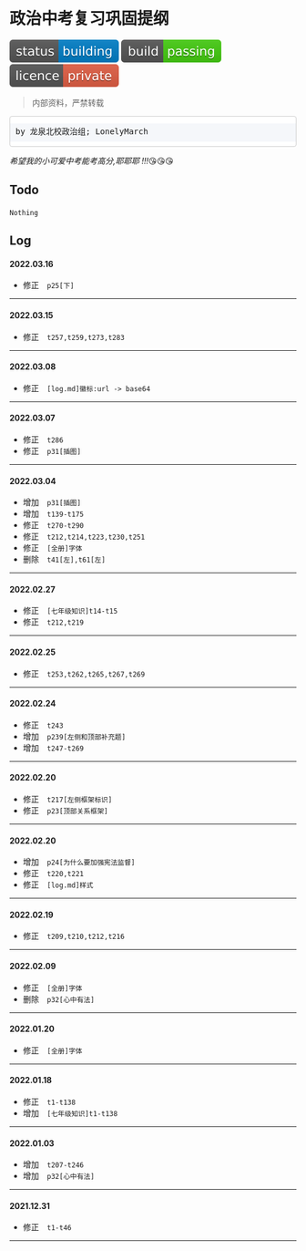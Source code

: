 # <font face="DengXian">政治中考复习巩固提纲</font> #

![status:building][status]&nbsp;![build:passing][build]&nbsp;![licence:private][licence]

> <font face="Microsoft Yahei UI">内部资料，严禁转载</font>

<pre style="padding: .66001rem 9.5px 9.5px;line-height: 2rem;background: linear-gradient(to bottom,#fff 0,#fff .75rem,#f5f7fa .75rem,#f5f7fa 2.75rem,#fff 2.75rem,#fff 4rem);background-size: 100% 4rem;border-color: #d3daea;border: 1px solid #ccc;border-radius: 4px;">by 龙泉北校政治组; LonelyMarch</pre>

*希望我的小可爱中考能考高分,耶耶耶 !!!*:kissing_heart::kissing_heart::kissing_heart:

## Todo ##
`Nothing`

## Log ##

#### 2022.03.16
+ 修正&emsp;`p25[下]`
---

#### 2022.03.15
+ 修正&emsp;`t257,t259,t273,t283`
---

#### 2022.03.08
+ 修正&emsp;`[log.md]徽标:url -> base64`
---

#### 2022.03.07
+ 修正&emsp;`t286`
+ 修正&emsp;`p31[插图]`
---

#### 2022.03.04
+ 增加&emsp;`p31[插图]`
+ 增加&emsp;`t139-t175`
+ 修正&emsp;`t270-t290`
+ 修正&emsp;`t212,t214,t223,t230,t251`
+ 修正&emsp;`[全册]字体`
+ 删除&emsp;`t41[左],t61[左]`
---

#### 2022.02.27
+ 修正&emsp;`[七年级知识]t14-t15`
+ 修正&emsp;`t212,t219`
---

#### 2022.02.25
+ 修正&emsp;`t253,t262,t265,t267,t269`
---

#### 2022.02.24
+ 修正&emsp;`t243`
+ 增加&emsp;`p239[左侧和顶部补充题]`
+ 增加&emsp;`t247-t269`
---

#### 2022.02.20
+ 修正&emsp;`t217[左侧框架标识]`
+ 修正&emsp;`p23[顶部关系框架]`
---

#### 2022.02.20
+ 增加&emsp;`p24[为什么要加强宪法监督]`
+ 修正&emsp;`t220,t221`
+ 修正&emsp;`[log.md]样式`
---

#### 2022.02.19
+ 修正&emsp;`t209,t210,t212,t216`
---

#### 2022.02.09
+ 修正&emsp;`[全册]字体`
+ 删除&emsp;`p32[心中有法]`
---

#### 2022.01.20
+ 修正&emsp;`[全册]字体`
---

#### 2022.01.18
+ 修正&emsp;`t1-t138`
+ 增加&emsp;`[七年级知识]t1-t138`
---

#### 2022.01.03
+ 增加&emsp;`t207-t246`
+ 增加&emsp;`p32[心中有法]`
---

#### 2021.12.31
+ 修正&emsp;`t1-t46`
---

[status]:https://github.com/LonelyMarch/Outline_Of_Politics-SHEE/raw/master/Resource/status-building-blue.svg

[build]:https://github.com/LonelyMarch/Outline_Of_Politics-SHEE/raw/master/Resource/build-passing-brightgreen.svg

[licence]:https://github.com/LonelyMarch/Outline_Of_Politics-SHEE/raw/master/Resource/licence-private-red.svg
